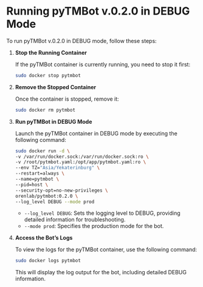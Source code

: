 # Running pyTMBot v.0.2.0 in DEBUG Mode

To run pyTMBot v.0.2.0 in DEBUG mode, follow these steps:

1. **Stop the Running Container**

   If the pyTMBot container is currently running, you need to stop it first:

   ```bash
   sudo docker stop pytmbot
   ```

2. **Remove the Stopped Container**

   Once the container is stopped, remove it:

   ```bash
   sudo docker rm pytmbot
   ```

3. **Run pyTMBot in DEBUG Mode**

   Launch the pyTMBot container in DEBUG mode by executing the following command:

   ```bash
   sudo docker run -d \
   -v /var/run/docker.sock:/var/run/docker.sock:ro \
   -v /root/pytmbot.yaml:/opt/app/pytmbot.yaml:ro \
   --env TZ="Asia/Yekaterinburg" \
   --restart=always \
   --name=pytmbot \
   --pid=host \
   --security-opt=no-new-privileges \
   orenlab/pytmbot:0.2.0 \
   --log_level DEBUG --mode prod
   ```

    - `--log_level DEBUG`: Sets the logging level to DEBUG, providing detailed information for troubleshooting.
    - `--mode prod`: Specifies the production mode for the bot.

4. **Access the Bot’s Logs**

   To view the logs for the pyTMBot container, use the following command:

   ```bash
   sudo docker logs pytmbot
   ```

   This will display the log output for the bot, including detailed DEBUG information.
